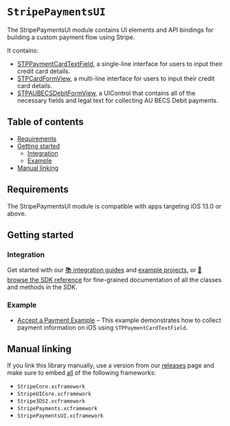 # ``StripePaymentsUI``

The StripePaymentsUI module contains UI elements and API bindings for building a custom payment flow using Stripe.

It contains:

* [STPPaymentCardTextField](https://stripe.dev/stripe-ios/stripe-payments-ui/Classes/STPPaymentCardTextField.html), a single-line interface for users to input their credit card details.
* [STPCardFormView](https://stripe.dev/stripe-ios/stripe-payments-ui/Classes/STPCardFormView.html), a multi-line interface for users to input their credit card details.
* [STPAUBECSDebitFormView](https://stripe.dev/stripe-ios/stripe-payments-ui/Classes/STPAUBECSDebitFormView.html), a UIControl that contains all of the necessary fields and legal text for collecting AU BECS Debit payments.

## Table of contents

<!--ts-->
* [Requirements](#requirements)
* [Getting started](#getting-started)
   * [Integration](#integration)
   * [Example](#example)
* [Manual linking](#manual-linking)

<!--te-->

## Requirements

The StripePaymentsUI module is compatible with apps targeting iOS 13.0 or above.

## Getting started

### Integration

Get started with our [📚 integration guides](https://stripe.com/docs/payments/accept-a-payment?platform=ios&ui=custom) and [example projects](https://github.com/stripe/stripe-ios/tree/23.18.2/StripePaymentsUI//Example), or [📘 browse the SDK reference](https://stripe.dev/stripe-ios/stripe-payments-ui/index.html) for fine-grained documentation of all the classes and methods in the SDK.

### Example

- [Accept a Payment Example](https://github.com/stripe-samples/accept-a-payment/tree/main/custom-payment-flow/client/ios-swiftui)
   – This example demonstrates how to collect payment information on iOS using `STPPaymentCardTextField`.

## Manual linking

If you link this library manually, use a version from our [releases](https://github.com/stripe/stripe-ios/releases) page and make sure to embed <ins>all</ins> of the following frameworks:
- `StripeCore.xcframework`
- `StripeUICore.xcframework`
- `Stripe3DS2.xcframework`
- `StripePayments.xcframework`
- `StripePaymentsUI.xcframework`
